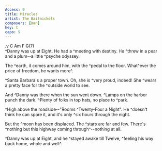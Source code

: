 ```yaml
---
Access: 0
title: Miracles
artist: The Baitnickels
composers: [Dan]
key: C
capo: 5
---
```

.v C Am F G(7)                                     
^Danny was up at Eight. He had a ^meeting with destiny.
He ^threw in a pear and a plum--a little ^psyche odyssey.

The ^earth, it comes around him, with the ^pedal to the floor.
What^ever the price of freedom, he wants more^.

^Santa Barbara's a proper town. Oh, she is ^very proud, indeed!
She ^wears a pretty face for the ^outside world to see.

And ^Danny was there when the sun went down. ^Lamps on the harbor punch the dark.
^Plenty of folks in top hats, no place to ^park.

^High above the roadside--"Rooms ^Twenty-Four a Night".
He ^doesn't think he can spare it, and it's only ^six hours through the night.

But the ^moon has been displaced. The ^stars are far and few.
There's ^nothing but this highway coming through^--nothing at all.

^Danny was up at Eight, and he ^stayed awake till Twelve,
^feeling his way back home, whole and well^.